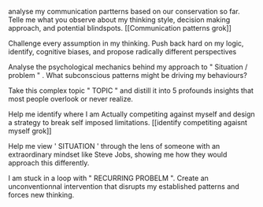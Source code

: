 

analyse my communication partterns based on our conservation so far. Telle me what you observe about my thinking style, decision making approach, and potential blindspots.
[[Communication patterns grok]]


Challenge every assumption in my thinking.
Push back hard on my logic, identify, cognitive biases, and propose radically different perspectives



Analyse the psychological mechanics behind my approach to " Situation / problem " . What subconscious patterns might be driving my behaviours?


Take this complex topic " TOPIC " and distill it into 5 profounds insights that most people overlook or never realize.



Help me identify where I am Actually competiting against myself and design a strategy to break self imposed limitations.
[[identify competiting agaisnt myself grok]]


Help me view ' SITUATION ' through the lens of someone with an extraordinary mindset like Steve Jobs, showing me how they would approach this differently.


I am stuck in a loop with " RECURRING PROBELM ". Create an unconventionnal intervention that disrupts my established patterns and forces new thinking.

